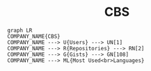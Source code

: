 <h1 align="center">CBS</h1>

```mermaid
graph LR
COMPANY_NAME{CBS}
COMPANY_NAME ---> U{Users} ---> UN[1]
COMPANY_NAME ---> R{Repositories} ---> RN[2]
COMPANY_NAME ---> G{Gists} ---> GN[108]
COMPANY_NAME ---> ML{Most Used<br>Languages}
```
